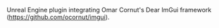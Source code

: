 Unreal Engine plugin integrating Omar Cornut's Dear ImGui framework (https://github.com/ocornut/imgui).
